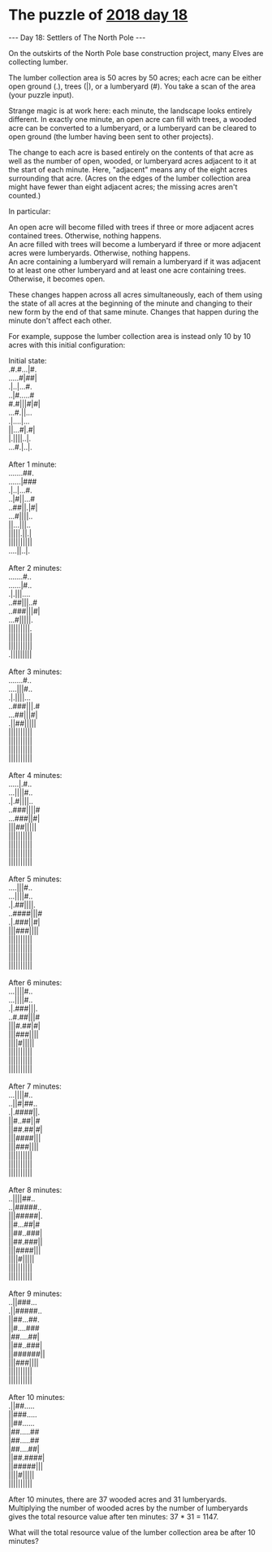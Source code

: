 # The puzzle of [2018 day 18](https://adventofcode.com/2018/day/18)

--- Day 18: Settlers of The North Pole ---

On the outskirts of the North Pole base construction project, many Elves are collecting lumber.

The lumber collection area is 50 acres by 50 acres; each acre can be either open ground (.), trees (|), or a lumberyard (#). You take a scan of the area (your puzzle input).

Strange magic is at work here: each minute, the landscape looks entirely different. In exactly one minute, an open acre can fill with trees, a wooded acre can be converted to a lumberyard, or a lumberyard can be cleared to open ground (the lumber having been sent to other projects).

The change to each acre is based entirely on the contents of that acre as well as the number of open, wooded, or lumberyard acres adjacent to it at the start of each minute. Here, "adjacent" means any of the eight acres surrounding that acre. (Acres on the edges of the lumber collection area might have fewer than eight adjacent acres; the missing acres aren't counted.)

In particular:

An open acre will become filled with trees if three or more adjacent acres contained trees. Otherwise, nothing happens.\
An acre filled with trees will become a lumberyard if three or more adjacent acres were lumberyards. Otherwise, nothing happens.\
An acre containing a lumberyard will remain a lumberyard if it was adjacent to at least one other lumberyard and at least one acre containing trees. Otherwise, it becomes open.

These changes happen across all acres simultaneously, each of them using the state of all acres at the beginning of the minute and changing to their new form by the end of that same minute. Changes that happen during the minute don't affect each other.

For example, suppose the lumber collection area is instead only 10 by 10 acres with this initial configuration:

Initial state:\
.#.#...|#.\
.....#|##|\
.|..|...#.\
..|#.....#\
#.#|||#|#|\
...#.||...\
.|....|...\
||...#|.#|\
|.||||..|.\
...#.|..|.\
\
After 1 minute:\
.......##.\
......|###\
.|..|...#.\
..|#||...#\
..##||.|#|\
...#||||..\
||...|||..\
|||||.||.|\
||||||||||\
....||..|.\
\
After 2 minutes:\
.......#..\
......|#..\
.|.|||....\
..##|||..#\
..###|||#|\
...#|||||.\
|||||||||.\
||||||||||\
||||||||||\
.|||||||||\
\
After 3 minutes:\
.......#..\
....|||#..\
.|.||||...\
..###|||.#\
...##|||#|\
.||##|||||\
||||||||||\
||||||||||\
||||||||||\
||||||||||\
\
After 4 minutes:\
.....|.#..\
...||||#..\
.|.#||||..\
..###||||#\
...###||#|\
|||##|||||\
||||||||||\
||||||||||\
||||||||||\
||||||||||\
\
After 5 minutes:\
....|||#..\
...||||#..\
.|.##||||.\
..####|||#\
.|.###||#|\
|||###||||\
||||||||||\
||||||||||\
||||||||||\
||||||||||\
\
After 6 minutes:\
...||||#..\
...||||#..\
.|.###|||.\
..#.##|||#\
|||#.##|#|\
|||###||||\
||||#|||||\
||||||||||\
||||||||||\
||||||||||\
\
After 7 minutes:\
...||||#..\
..||#|##..\
.|.####||.\
||#..##||#\
||##.##|#|\
|||####|||\
|||###||||\
||||||||||\
||||||||||\
||||||||||\
\
After 8 minutes:\
..||||##..\
..|#####..\
|||#####|.\
||#...##|#\
||##..###|\
||##.###||\
|||####|||\
||||#|||||\
||||||||||\
||||||||||\
\
After 9 minutes:\
..||###...\
.||#####..\
||##...##.\
||#....###\
|##....##|\
||##..###|\
||######||\
|||###||||\
||||||||||\
||||||||||\
\
After 10 minutes:\
.||##.....\
||###.....\
||##......\
|##.....##\
|##.....##\
|##....##|\
||##.####|\
||#####|||\
||||#|||||\
||||||||||

After 10 minutes, there are 37 wooded acres and 31 lumberyards.  Multiplying the number of wooded acres by the number of lumberyards gives the total resource value after ten minutes: 37 * 31 = 1147.

What will the total resource value of the lumber collection area be after 10 minutes?